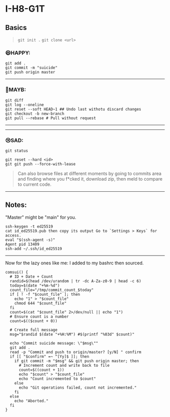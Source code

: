 # I-H8-G1T

## Basics
> `git init .`
> `git clone <url>`

### 😄HAPPY:

```
git add .
git commit -m "suicide" 
git push origin master
```
---
### 🫤MAYB:
```
git diff
git log --oneline
git reset --soft HEAD~1 ## Undo last withotu discard changes
git checkout -b new-branch 
git pull --rebase # Pull without request
```
---   

---
### 😢SAD:

```
git status

git reset --hard <id>
git git push --force-with-lease
```
> Can also browse files at different moments by going to commits area and finding where you f*cked it, download zip, then meld to compare to current code.
---

## Notes:

"Master" might be "main" for you.

```
ssh-keygen -t ed25519
cat id_ed25519.pub then copy its output Go to `Settings > Keys` for access.
eval "$(ssh-agent -s)"
Agent pid 13409
ssh-add ~/.ssh/id_ed25519
```

---

Now for the lazy ones like me: I added to my bashrc then sourced.

```
comsui() {
  # ID + Date + Count
  randid=$(head /dev/urandom | tr -dc A-Za-z0-9 | head -c 6)
  today=$(date "+%m-%d")
  count_file="/tmp/commit_count_$today"
  if [ ! -f "$count_file" ]; then
    echo "1" > "$count_file"
    chmod 644 "$count_file"
  fi
  count=$(cat "$count_file" 2>/dev/null || echo "1")
  # Ensure count is a number
  count=$(($count + 0))
  
  # Create full message
  msg="$randid $(date "+%H:%M") #$(printf "%03d" $count)"
  
  echo "Commit suicide message: \"$msg\""
  git add .
  read -p "Commit and push to origin/master? [y/N] " confirm
  if [[ "$confirm" =~ ^[Yy]$ ]]; then
    if git commit -m "$msg" && git push origin master; then
      # Increment count and write back to file
      count=$((count + 1))
      echo "$count" > "$count_file"
      echo "Count incremented to $count"
    else
      echo "Git operations failed, count not incremented."
    fi
  else
    echo "Aborted."
  fi
}
``` 
